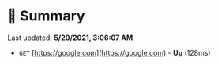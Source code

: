 # 📖 Summary
Last updated: **5/20/2021, 3:06:07 AM**

- `GET` [https://google.com](https://google.com) - **Up** (128ms)
